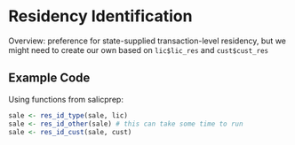 
# Residency Identification

Overview: preference for state-supplied transaction-level residency, but we might need to create our own based on `lic$lic_res` and `cust$cust_res`

## Example Code

Using functions from salicprep:

```r
sale <- res_id_type(sale, lic)
sale <- res_id_other(sale) # this can take some time to run
sale <- res_id_cust(sale, cust)
```

